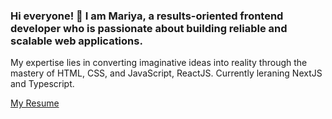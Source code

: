 ### Hi everyone! 👋 I am Mariya, a results-oriented frontend developer who is passionate about building reliable and scalable web applications.
  My expertise lies in converting imaginative ideas into reality through the mastery of HTML, CSS, and JavaScript, ReactJS. Currently leraning NextJS and Typescript.

  [My Resume](https://drive.google.com/file/d/19p5xCIAKBUKgx_-JSn7gREYYAhFH5I-k/view?usp=drive_link)

<!--
**mariyasada/mariyasada** is a ✨ _special_ ✨ repository because its `README.md` (this file) appears on your GitHub profile.
-->



